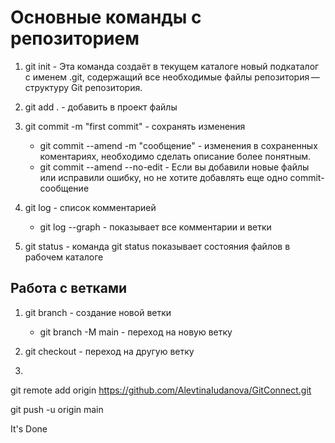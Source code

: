 # Основные команды с репозиторием

1. git init - Эта команда создаёт в текущем каталоге новый подкаталог с именем .git, содержащий все необходимые файлы репозитория — структуру Git репозитория. 

2. git add . - добавить в проект файлы 

3. git commit -m "first commit" - сохранять изменения

   * git commit --amend -m "сообщение" - изменения в сохраненных коментариях, необходимо сделать описание более понятным.
   *  git commit --amend --no-edit - Если вы добавили новые файлы или исправили ошибку, но не хотите добавлять еще одно commit-сообщение
   
4. git log - список комментарией
   * git log --graph - показывает все комментарии и ветки

5. git status - команда git status показывает состояния файлов в рабочем каталоге

## Работа с ветками
1. git branch - создание новой ветки

   * git branch -M main - переход на новую ветку
2. git checkout - переход на другую ветку
3. 
git remote add origin https://github.com/AlevtinaIudanova/GitConnect.git

git push -u origin main

It's Done

